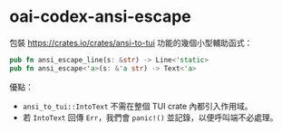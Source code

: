 # oai-codex-ansi-escape

包裝 <https://crates.io/crates/ansi-to-tui> 功能的幾個小型輔助函式：

```rust
pub fn ansi_escape_line(s: &str) -> Line<'static>
pub fn ansi_escape<'a>(s: &'a str) -> Text<'a>
```

優點：

- `ansi_to_tui::IntoText` 不需在整個 TUI crate 內都引入作用域。
- 若 `IntoText` 回傳 `Err`，我們會 `panic!()` 並記錄，以便呼叫端不必處理。
